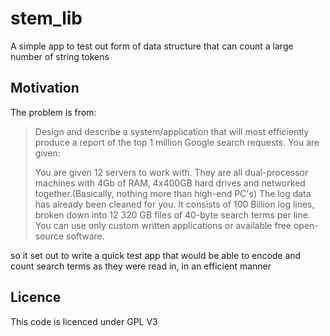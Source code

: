 stem_lib
========

A simple app to test out form of data structure that can count a large number of string tokens

Motivation
----------
The problem is from:

> Design and describe a system/application that will most efficiently produce a report of the top 1 million Google search requests. You are given:
>
>    You are given 12 servers to work with. They are all dual-processor machines with 4Gb of RAM, 4x400GB hard drives and networked together.(Basically, nothing more than high-end PC's)
>    The log data has already been cleaned for you. It consists of 100 Billion log lines, broken down into 12 320 GB files of 40-byte search terms per line.
>    You can use only custom written applications or available free open-source software.
>

so it set out to write a quick test app that would be able to encode and count search terms as they were read in, in an efficient manner

Licence
-------

This code is licenced under GPL V3
